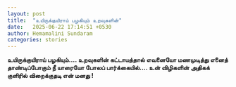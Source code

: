 ```yaml
---
layout: post
title:  "உயிருக்குயிராய் பழகியும் உறவுகளின்"
date:   2025-06-22 17:14:51 +0530
author: Hemamalini Sundaram
categories: stories
---
```


**உயிருக்குயிராய் பழகியும்\.... உறவுகளின் கட்டாயத்தால் எவனையோ மணமுடித்து எனைத்
தாண்டிப்போகும் நீ யாரையோ போலப் பார்க்கையில்\.... உன் விழிகளின் அதிகக் குளிரில்
விறைக்குதடி என் மனது !**
